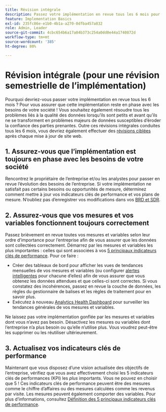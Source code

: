 ```yaml
---
title: Révision intégrale
description: Passez votre implémentation en revue tous les 6 mois pour vous assurer qu’elle reste en phase avec les besoins de l’entreprise et les indicateurs clés de performance.
feature: Implementation Basics
exl-id: 235fc86e-e1b0-4b1a-a270-0dfba457a832
role: Admin, Leader
source-git-commit: 4cbc654b6a17a84b373c254a0dd0e44a1740872d
workflow-type: tm+mt
source-wordcount: '385'
ht-degree: 80%

---
```


# Révision intégrale (pour une révision semestrielle de l’implémentation)

Pourquoi devriez-vous passer votre implémentation en revue tous les 6 mois ? Pour vous assurer que cette implémentation reste en phase avec les besoins de votre société ! Vous souhaitez également résoudre tous les problèmes liés à la qualité des données lorsqu’ils sont petits et avant qu’ils ne se transforment en problèmes majeurs de données susceptibles d’éroder la confiance des parties prenantes. Outre ces révisions intégrales conduites tous les 6 mois, vous devriez également effectuer des [révisions ciblées](/help/implement/review/focused-review.md) après chaque mise à jour de site web.

## 1. Assurez-vous que l’implémentation est toujours en phase avec les besoins de votre société

Rencontrez le propriétaire de l’entreprise et/ou les analystes pour passer en revue l’évolution des besoins de l’entreprise. Si votre implémentation ne satisfait pas certains besoins ou opportunités de mesure, déterminez comment mettre à jour vos indicateurs clés de performance et vos plans de mesure. N’oubliez pas d’enregistrer vos modifications dans vos [BRD et SDR](https://experienceleague.adobe.com/docs/analytics-learn/tutorials/implementation/implementation-basics/creating-a-business-requirements-document.html?lang=fr#implementation).

## 2. Assurez-vous que vos mesures et vos variables fonctionnent toujours correctement

Passez brièvement en revue toutes vos mesures et variables selon leur ordre d’importance pour l’entreprise afin de vous assurer que les données sont collectées correctement. Démarrez par les mesures et variables les plus importantes : celles qui sont associées à vos [5 principaux indicateurs clés de performance](https://experienceleague.adobe.com/docs/analytics/implementation/review/define-kpis.html?lang=fr#review). Pour ce faire :

* Créer des tableaux de bord pour afficher les vues de tendances mensuelles de vos mesures et variables (ou configurer [alertes intelligentes](https://experienceleague.adobe.com/docs/analytics/components/alerts/intellligent-alerts.html?lang=fr) pour chacune d’elles) afin de vous assurer que vous obtenez les données attendues et que celles-ci sont correctes. Si vous constatez des incohérences, passez en revue la couche de données, les règles du gestionnaire de balises et les règles de traitement pour en savoir plus.
* Exécutez à nouveau [Analytics Health Dashboard](https://assets.adobe.com/public/8ff304bb-18e0-434b-54d1-39199422ba1c) pour surveiller les tendances générales de vos mesures et variables.

Ne laissez pas votre implémentation gonflée par les mesures et variables dont vous n’avez pas besoin. Désactivez les mesures ou variables dont l’entreprise n’a plus besoin ou qu’elle n’utilise plus. Vous voudrez peut-être les supprimer ou les réutiliser ultérieurement.

## 3. Actualisez vos indicateurs clés de performance

Maintenant que vous disposez d’une vision actualisée des objectifs de l’entreprise, vérifiez que vous avez effectivement choisi les 5 indicateurs clés de performances (KPI) les *plus* importants. Vous ne pouvez en choisir que 5 ! Ces indicateurs clés de performance peuvent être des mesures comme le chiffre d’affaires ou des mesures calculées comme les revenus par visite. Les mesures peuvent également comporter des variables. Pour plus d’informations, consultez [Définition des 5 principaux indicateurs clés de performance](/help/implement/review/define-kpis.md).
